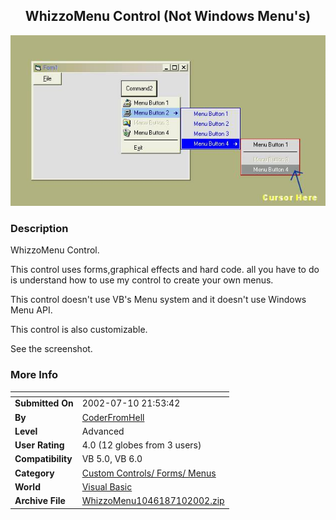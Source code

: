﻿<div align="center">

## WhizzoMenu Control \(Not Windows Menu's\)

<img src="PIC200271017536238.jpg">
</div>

### Description

WhizzoMenu Control.

This control uses forms,graphical effects and hard code. all you have to do is understand how to use my control to create your own menus.

This control doesn't use VB's Menu system and it doesn't use Windows Menu API.

This control is also customizable.

See the screenshot.
 
### More Info
 


<span>             |<span>
---                |---
**Submitted On**   |2002-07-10 21:53:42
**By**             |[CoderFromHell](https://github.com/Planet-Source-Code/PSCIndex/blob/master/ByAuthor/coderfromhell.md)
**Level**          |Advanced
**User Rating**    |4.0 (12 globes from 3 users)
**Compatibility**  |VB 5\.0, VB 6\.0
**Category**       |[Custom Controls/ Forms/  Menus](https://github.com/Planet-Source-Code/PSCIndex/blob/master/ByCategory/custom-controls-forms-menus__1-4.md)
**World**          |[Visual Basic](https://github.com/Planet-Source-Code/PSCIndex/blob/master/ByWorld/visual-basic.md)
**Archive File**   |[WhizzoMenu1046187102002\.zip](https://github.com/Planet-Source-Code/coderfromhell-whizzomenu-control-not-windows-menu-s__1-36776/archive/master.zip)








